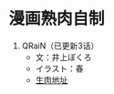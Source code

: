 # 漫画熟肉自制

1. QRaiN（已更新3话）
   - 文：井上ぼくろ
   - イラスト：春
   - [生肉地址](https://sutekicomic.com/comics/f0e40720-784d-4796-9bcd-9e93eaa75178/8961e15b-b9a0-401e-aa15-281f8bfb5eee/reader)
